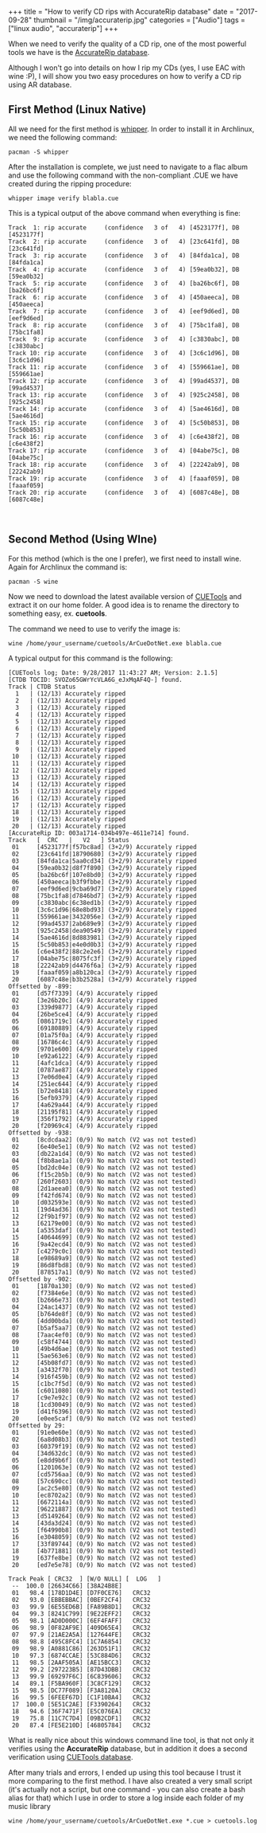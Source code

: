 +++
title = "How to verify CD rips with AccurateRip database"
date =  "2017-09-28"
thumbnail = "/img/accuraterip.jpg"
categories = ["Audio"]
tags = ["linux audio", "accuraterip"]
+++

When we need to verify the quality of a CD rip, one of the most powerful tools we have is the [AccurateRip database](http://www.accuraterip.com/).

Although I won't go into details on how I rip my CDs (yes, I use EAC with wine :P), I will show you two easy procedures on how to verify a CD rip using AR database.


## First Method (Linux Native)

All we need for the first method is [whipper](https://github.com/JoeLametta/whipper). In order to install it in Archlinux, we need the following command:

	pacman -S whipper

After the installation is complete, we just need to navigate to a flac album and use the following command with the non-compliant .CUE we have created during the ripping procedure:

	whipper image verify blabla.cue	

This is a typical output of the above command when everything is fine:

	Track  1: rip accurate     (confidence   3 of   4) [4523177f], DB [4523177f]
	Track  2: rip accurate     (confidence   3 of   4) [23c641fd], DB [23c641fd]
	Track  3: rip accurate     (confidence   3 of   4) [84fda1ca], DB [84fda1ca]
	Track  4: rip accurate     (confidence   3 of   4) [59ea0b32], DB [59ea0b32]
	Track  5: rip accurate     (confidence   3 of   4) [ba26bc6f], DB [ba26bc6f]
	Track  6: rip accurate     (confidence   3 of   4) [450aeeca], DB [450aeeca]
	Track  7: rip accurate     (confidence   3 of   4) [eef9d6ed], DB [eef9d6ed]
	Track  8: rip accurate     (confidence   3 of   4) [75bc1fa8], DB [75bc1fa8]
	Track  9: rip accurate     (confidence   3 of   4) [c3830abc], DB [c3830abc]
	Track 10: rip accurate     (confidence   3 of   4) [3c6c1d96], DB [3c6c1d96]
	Track 11: rip accurate     (confidence   3 of   4) [559661ae], DB [559661ae]
	Track 12: rip accurate     (confidence   3 of   4) [99ad4537], DB [99ad4537]
	Track 13: rip accurate     (confidence   3 of   4) [925c2458], DB [925c2458]
	Track 14: rip accurate     (confidence   3 of   4) [5ae4616d], DB [5ae4616d]
	Track 15: rip accurate     (confidence   3 of   4) [5c50b853], DB [5c50b853]
	Track 16: rip accurate     (confidence   3 of   4) [c6e438f2], DB [c6e438f2]
	Track 17: rip accurate     (confidence   3 of   4) [04abe75c], DB [04abe75c]
	Track 18: rip accurate     (confidence   3 of   4) [22242ab9], DB [22242ab9]
	Track 19: rip accurate     (confidence   3 of   4) [faaaf059], DB [faaaf059]
	Track 20: rip accurate     (confidence   3 of   4) [6087c48e], DB [6087c48e]
	
&nbsp;

## Second Method (Using WIne)

For this method (which is the one I prefer), we first need to install wine. Again for Archlinux the command is:

	pacman -S wine

Now we need to download the latest available version of [CUETools](http://cue.tools/wiki/CUETools_Download) and extract it on our home folder. A good idea is to rename the directory to something easy, ex. **cuetools**.

The command we need to use to verify the image is:

	wine /home/your_username/cuetools/ArCueDotNet.exe blabla.cue

A typical output for this command is the following:

	[CUETools log; Date: 9/28/2017 11:43:27 AM; Version: 2.1.5]
	[CTDB TOCID: SVOZo65GWrYcVLA6G_eJxMqAF4Q-] found.
	Track | CTDB Status
	  1   | (12/13) Accurately ripped
	  2   | (12/13) Accurately ripped
	  3   | (12/13) Accurately ripped
	  4   | (12/13) Accurately ripped
	  5   | (12/13) Accurately ripped
	  6   | (12/13) Accurately ripped
	  7   | (12/13) Accurately ripped
	  8   | (12/13) Accurately ripped
	  9   | (12/13) Accurately ripped
	 10   | (12/13) Accurately ripped
	 11   | (12/13) Accurately ripped
	 12   | (12/13) Accurately ripped
	 13   | (12/13) Accurately ripped
	 14   | (12/13) Accurately ripped
	 15   | (12/13) Accurately ripped
	 16   | (12/13) Accurately ripped
	 17   | (12/13) Accurately ripped
	 18   | (12/13) Accurately ripped
	 19   | (12/13) Accurately ripped
	 20   | (12/13) Accurately ripped
	[AccurateRip ID: 003a1714-034b497e-4611e714] found.
	Track   [  CRC   |   V2   ] Status
	 01     [4523177f|f57bc8ad] (3+2/9) Accurately ripped
	 02     [23c641fd|18790680] (3+2/9) Accurately ripped
	 03     [84fda1ca|5aa0cd34] (3+2/9) Accurately ripped
	 04     [59ea0b32|d8f7f890] (3+2/9) Accurately ripped
	 05     [ba26bc6f|107e8bd0] (3+2/9) Accurately ripped
	 06     [450aeeca|b3f9fbbe] (3+2/9) Accurately ripped
	 07     [eef9d6ed|9cba69d7] (3+2/9) Accurately ripped
	 08     [75bc1fa8|d7846bd7] (3+2/9) Accurately ripped
	 09     [c3830abc|6c38ed1b] (3+2/9) Accurately ripped
	 10     [3c6c1d96|68e8bd93] (3+2/9) Accurately ripped
	 11     [559661ae|3432056e] (3+2/9) Accurately ripped
	 12     [99ad4537|2ab689e9] (3+2/9) Accurately ripped
	 13     [925c2458|dea90549] (3+2/9) Accurately ripped
	 14     [5ae4616d|8d883981] (3+2/9) Accurately ripped
	 15     [5c50b853|e4e0d0b3] (3+2/9) Accurately ripped
	 16     [c6e438f2|88c2e2e6] (3+2/9) Accurately ripped
	 17     [04abe75c|8075fc3f] (3+2/9) Accurately ripped
	 18     [22242ab9|d4476f6a] (3+2/9) Accurately ripped
	 19     [faaaf059|a8b120ca] (3+2/9) Accurately ripped
	 20     [6087c48e|b3b2528a] (3+2/9) Accurately ripped
	Offsetted by -899:
	 01     [d57f7339] (4/9) Accurately ripped
	 02     [3e26b20c] (4/9) Accurately ripped
	 03     [339d9877] (4/9) Accurately ripped
	 04     [26be5ce4] (4/9) Accurately ripped
	 05     [0861719c] (4/9) Accurately ripped
	 06     [69180889] (4/9) Accurately ripped
	 07     [01a75f0a] (4/9) Accurately ripped
	 08     [16786c4c] (4/9) Accurately ripped
	 09     [9701e600] (4/9) Accurately ripped
	 10     [e92a6122] (4/9) Accurately ripped
	 11     [4afc1dca] (4/9) Accurately ripped
	 12     [0787ae87] (4/9) Accurately ripped
	 13     [7e06d0e4] (4/9) Accurately ripped
	 14     [251ec644] (4/9) Accurately ripped
	 15     [b72e8418] (4/9) Accurately ripped
	 16     [5efb9379] (4/9) Accurately ripped
	 17     [4a629a44] (4/9) Accurately ripped
	 18     [21195f81] (4/9) Accurately ripped
	 19     [356f1792] (4/9) Accurately ripped
	 20     [f20969c4] (4/9) Accurately ripped
	Offsetted by -938:
	 01     [8cdcdaa2] (0/9) No match (V2 was not tested)
	 02     [6e40e5e1] (0/9) No match (V2 was not tested)
	 03     [db22a1d4] (0/9) No match (V2 was not tested)
	 04     [f8b8ae1a] (0/9) No match (V2 was not tested)
	 05     [bd2dc04e] (0/9) No match (V2 was not tested)
	 06     [f15c2b5b] (0/9) No match (V2 was not tested)
	 07     [260f2603] (0/9) No match (V2 was not tested)
	 08     [2d1aeea0] (0/9) No match (V2 was not tested)
	 09     [f42fd674] (0/9) No match (V2 was not tested)
	 10     [d032593e] (0/9) No match (V2 was not tested)
	 11     [19d4ad36] (0/9) No match (V2 was not tested)
	 12     [2f9b1f97] (0/9) No match (V2 was not tested)
	 13     [62179e00] (0/9) No match (V2 was not tested)
	 14     [a5353daf] (0/9) No match (V2 was not tested)
	 15     [40644699] (0/9) No match (V2 was not tested)
	 16     [9a42ecd4] (0/9) No match (V2 was not tested)
	 17     [c4279c0c] (0/9) No match (V2 was not tested)
	 18     [e98689a9] (0/9) No match (V2 was not tested)
	 19     [86d8fbd8] (0/9) No match (V2 was not tested)
	 20     [878517a1] (0/9) No match (V2 was not tested)
	Offsetted by -902:
	 01     [1870a130] (0/9) No match (V2 was not tested)
	 02     [f7384e6e] (0/9) No match (V2 was not tested)
	 03     [b2666e73] (0/9) No match (V2 was not tested)
	 04     [24ac1437] (0/9) No match (V2 was not tested)
	 05     [b764de8f] (0/9) No match (V2 was not tested)
	 06     [4dd00bda] (0/9) No match (V2 was not tested)
	 07     [b5af5aa7] (0/9) No match (V2 was not tested)
	 08     [7aac4ef0] (0/9) No match (V2 was not tested)
	 09     [c58f4744] (0/9) No match (V2 was not tested)
	 10     [49b4d6ae] (0/9) No match (V2 was not tested)
	 11     [5ae563e6] (0/9) No match (V2 was not tested)
	 12     [45b08fd7] (0/9) No match (V2 was not tested)
	 13     [a3432f70] (0/9) No match (V2 was not tested)
	 14     [916f459b] (0/9) No match (V2 was not tested)
	 15     [c1bc7f5d] (0/9) No match (V2 was not tested)
	 16     [c6011080] (0/9) No match (V2 was not tested)
	 17     [c9e7e92c] (0/9) No match (V2 was not tested)
	 18     [1cd30049] (0/9) No match (V2 was not tested)
	 19     [d41f6396] (0/9) No match (V2 was not tested)
	 20     [e0ee5caf] (0/9) No match (V2 was not tested)
	Offsetted by 29:
	 01     [91e0e60e] (0/9) No match (V2 was not tested)
	 02     [6a8d08b3] (0/9) No match (V2 was not tested)
	 03     [60379f19] (0/9) No match (V2 was not tested)
	 04     [34d632dc] (0/9) No match (V2 was not tested)
	 05     [e8dd9b6f] (0/9) No match (V2 was not tested)
	 06     [1201063e] (0/9) No match (V2 was not tested)
	 07     [cd5756aa] (0/9) No match (V2 was not tested)
	 08     [57c690cc] (0/9) No match (V2 was not tested)
	 09     [ac2c5e80] (0/9) No match (V2 was not tested)
	 10     [ec8702a2] (0/9) No match (V2 was not tested)
	 11     [6672114a] (0/9) No match (V2 was not tested)
	 12     [96221887] (0/9) No match (V2 was not tested)
	 13     [d5149264] (0/9) No match (V2 was not tested)
	 14     [43da3d24] (0/9) No match (V2 was not tested)
	 15     [f64990b8] (0/9) No match (V2 was not tested)
	 16     [e3048059] (0/9) No match (V2 was not tested)
	 17     [33f89744] (0/9) No match (V2 was not tested)
	 18     [4b771881] (0/9) No match (V2 was not tested)
	 19     [637fe8be] (0/9) No match (V2 was not tested)
	 20     [ed7e5e78] (0/9) No match (V2 was not tested)
	
	Track Peak [ CRC32  ] [W/O NULL] [  LOG   ]
	 --  100.0 [26634C66] [38A24B8E]           
	 01   98.4 [178D1D4E] [D7F0CE76]   CRC32   
	 02   93.0 [EBBEBBAC] [0BEF2CF4]   CRC32   
	 03   99.9 [6E55ED6B] [FA89B8D1]   CRC32   
	 04   99.3 [8241C799] [9E22EFF2]   CRC32   
	 05   98.1 [AD0D000C] [6EF4FAFF]   CRC32   
	 06   98.9 [0F82AF9E] [409D65E4]   CRC32   
	 07   97.9 [21AE2A5A] [127644FE]   CRC32   
	 08   98.8 [495C8FC4] [1C7A6854]   CRC32   
	 09   98.9 [A0881C86] [263D51F1]   CRC32   
	 10   97.3 [6874CCAE] [53C884D6]   CRC32   
	 11   98.5 [2AAF505A] [AE15BCC3]   CRC32   
	 12   99.2 [297223B5] [87D43DBB]   CRC32   
	 13   99.9 [69297F6C] [6C839606]   CRC32   
	 14   89.1 [F5BA960F] [3C8CF129]   CRC32   
	 15   98.5 [DC77F089] [F3A8120A]   CRC32   
	 16   99.5 [6FEEF67D] [C1F10BA4]   CRC32   
	 17  100.0 [5E51C2AE] [F3390264]   CRC32   
	 18   94.6 [36F7471F] [E5C076EA]   CRC32   
	 19   75.8 [11C7C7D4] [09B2CDF1]   CRC32   
	 20   87.4 [FE5E210D] [46805784]   CRC32   
	 
	 

What is really nice about this windows command line tool, is that not only it verifies using the **AccurateRip** database, but in addition it does a second verification using [CUETools database](http://cue.tools/wiki/CUETools_Database).

After many trials and errors, I ended up using this tool because I trust it more comparing to the first method. I have also created a very small script (it's actually not a script, but one command - you can also create a bash alias for that) which I use in order to store a log inside each folder of my music library

	wine /home/your_username/cuetools/ArCueDotNet.exe *.cue > cuetools.log

